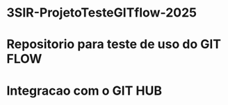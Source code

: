 # 3SIR-ProjetoTesteGITflow-2025
# Repositorio para teste de uso do GIT FLOW
# Integracao com o GIT HUB
